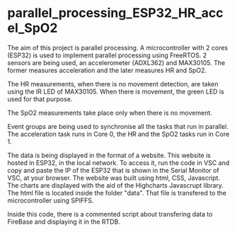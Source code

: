 # parallel_processing_ESP32_HR_accel_SpO2
The aim of this project is parallel processing. 
A microcontroller with 2 cores (ESP32) is used to implement parallel processing using FreeRTOS.
2 sensors are being used, an accelerometer (ADXL362) and MAX30105.
The former measures acceleration and the later measures HR and SpO2.

The HR measurements, when there is no movement detection, are taken using the IR LED of MAX30105. 
When there is movement, the green LED is used for that purpose.

The SpO2 measurements take place only when there is no movement.

Event groups are being used to synchronise all the tasks that run in parallel.
The acceleration task runs in Core 0, the HR and the SpO2 tasks run in Core 1.

The data is being displayed in the format of a website. This website is hosted in ESP32, in the local network.
To access it, run the code in VSC and copy and paste the IP of the ESP32 that is shown in the Serial Monitor of VSC, at your browser.
The website was built using html, CSS, Javascript. 
The charts are displayed with the aid of the Highcharts Javascrupt library.
The html file is located inside the folder "data".
That file is transfered to the microcontroller using SPIFFS.

Inside this code, there is a commented script about transfering data to FireBase and displaying it in the RTDB.
